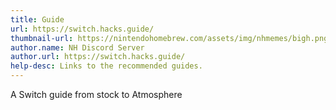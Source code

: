```yaml
---
title: Guide
url: https://switch.hacks.guide/
thumbnail-url: https://nintendohomebrew.com/assets/img/nhmemes/bigh.png
author.name: NH Discord Server
author.url: https://switch.hacks.guide/
help-desc: Links to the recommended guides.
---
```


A Switch guide from stock to Atmosphere
